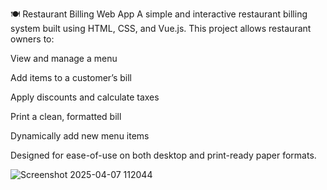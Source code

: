 🍽️ Restaurant Billing Web App
A simple and interactive restaurant billing system built using HTML, CSS, and Vue.js.
This project allows restaurant owners to:

View and manage a menu

Add items to a customer’s bill

Apply discounts and calculate taxes

Print a clean, formatted bill

Dynamically add new menu items

Designed for ease-of-use on both desktop and print-ready paper formats.


![Screenshot 2025-04-07 112044](https://github.com/user-attachments/assets/873fc90f-4b97-4358-9a87-fd6c760faa35)
